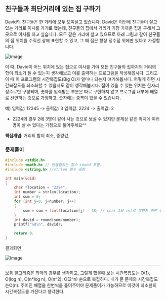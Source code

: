## 친구들과 최단거리에 있는 집 구하기
David의 친구들은 한 거리에 모두 모여살고 있습니다. David은 이번에 친구들이 살고 있는 거리로 이사를 가기로 했는데, 친구들의 집에서 거리가 가장 가까운 집을 구해서 그곳으로 이사를 하고 싶습니다. 모두 같은 거리에 살고 있으므로 아래 그림과 같이 친구들의 집 위치를 수직선 상에 표현할 수 있고, 그 때 집은 항상 정수점 위에만 있다고 가정합니다.

![image](https://user-images.githubusercontent.com/68533679/89366799-89d45a80-d712-11ea-9287-d854d15df9a2.png)


이 때, David이 어느 위치에 있는 집으로 이사를 가야 모든 친구들의 집까지의 거리의 합이 최소가 될 수 있는지 생각해보고 이를 출력하는 프로그램을 작성해봅시다. 그리고 이 때 이 프로그램의 시간복잡도(Big O)가 얼마나 되는지 얘기해봅시다. 어떻게 하면 시간복잡도를 최소화할 수 있을지도 같이 생각해봅시다. 집이 있을 수 있는 위치는 한자리 정수로만 구성되며, 숫자를 입력받는 부분은 따로 구현하지 않고 프로그램 내부에 배열로 선언하는 것으로 가정하고, 숫자에는 중복이 있을 수 있습니다.

예)
입력값: 12345 -> 출력값: 3
입력값: 2224 -> 출력값: 2
* 2224의 경우 2에 3명이 같이 사는 것으로 보실 수 있지만 문제상 같은 위치에 여러명이 살 수 있다는 가정으로 풀어주세요^^

**핵심개념**: 거리의 합이 최소, 중앙값, 

### 문제풀이
~~~c
#include <stdio.h>
#include <math.h> // 반올림하는 함수 round 포함.
#include <string.h> //strlen 함수 포함

int main(void)
{
    char *location = "2224";
    int number = strlen(location);
    int sum = 0;
    for (int j=0; j<number; j++)
    {
        sum = sum + (int)location[j] - 48; // char 1을 int로 형변환 하면 48의 차이가 남.
    }
    int david = round(sum/number);
    printf("%d\n", david);

    return 0;
}
~~~

결과화면

![image](https://user-images.githubusercontent.com/68533679/89366928-d0c25000-d712-11ea-8839-21d2ab9dd0cb.png)


---

보통 알고리즘은 최악의 경우를 생각하고, 그렇게 했을때 보는 시간복잡도는 O(1), O(log n), O(n*log n), O(n^2), O(2^n) 순으로 복잡하다.
내가 푼 문제의 시간복잡도는O(n).
주어진 배열을 한번씩을 훑어주어야 문제풀이가 가능하므로 이것이 최소한의 시간복잡도를 가진다고 생각한다.

